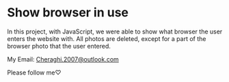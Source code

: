 # Show browser in use
In this project, with JavaScript, we were able to show what browser the user enters the website with. All photos are deleted, except for a part of the browser photo that the user entered.

My Email: Cheraghi.2007@outlook.com

Please follow me♡
